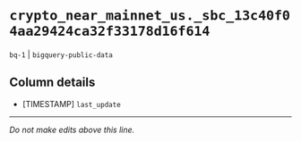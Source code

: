 # `crypto_near_mainnet_us._sbc_13c40f04aa29424ca32f33178d16f614`
`bq-1` | `bigquery-public-data`

## Column details
* [TIMESTAMP] `last_update`

-------------------------------------------------------------------------------
*Do not make edits above this line.*
